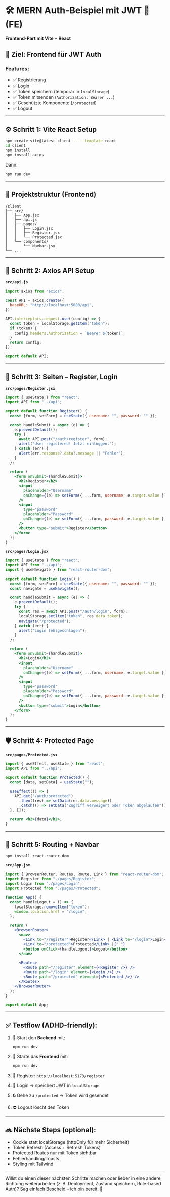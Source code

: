 # 🛠 MERN Auth-Beispiel mit JWT 🚀 (FE)

**Frontend-Part mit Vite + React**

## 🎯 Ziel: Frontend für JWT Auth

### Features:

- ✅ Registrierung
- ✅ Login
- ✅ Token speichern (temporär in `localStorage`)
- ✅ Token mitsenden (`Authorization: Bearer ...`)
- ✅ Geschützte Komponente (`/protected`)
- ✅ Logout

---

## ⚙️ Schritt 1: Vite React Setup

```bash
npm create vite@latest client -- --template react
cd client
npm install
npm install axios
```

Dann:

```bash
npm run dev
```

---

## 📁 Projektstruktur (Frontend)

```
/client
├── src/
│   ├── App.jsx
│   ├── api.js
│   ├── pages/
│   │   ├── Login.jsx
│   │   ├── Register.jsx
│   │   └── Protected.jsx
│   └── components/
│       └── Navbar.jsx
└── ...
```

---

## 📡 Schritt 2: Axios API Setup

**`src/api.js`**

```js
import axios from "axios";

const API = axios.create({
  baseURL: "http://localhost:5000/api",
});

API.interceptors.request.use((config) => {
  const token = localStorage.getItem("token");
  if (token) {
    config.headers.Authorization = `Bearer ${token}`;
  }
  return config;
});

export default API;
```

---

## 🧾 Schritt 3: Seiten – Register, Login

**`src/pages/Register.jsx`**

```jsx
import { useState } from "react";
import API from "../api";

export default function Register() {
  const [form, setForm] = useState({ username: "", password: "" });

  const handleSubmit = async (e) => {
    e.preventDefault();
    try {
      await API.post("/auth/register", form);
      alert("User registered! Jetzt einloggen.");
    } catch (err) {
      alert(err.response?.data?.message || "Fehler");
    }
  };

  return (
    <form onSubmit={handleSubmit}>
      <h2>Register</h2>
      <input
        placeholder="Username"
        onChange={(e) => setForm({ ...form, username: e.target.value })}
      />
      <input
        type="password"
        placeholder="Password"
        onChange={(e) => setForm({ ...form, password: e.target.value })}
      />
      <button type="submit">Register</button>
    </form>
  );
}
```

**`src/pages/Login.jsx`**

```jsx
import { useState } from "react";
import API from "../api";
import { useNavigate } from "react-router-dom";

export default function Login() {
  const [form, setForm] = useState({ username: "", password: "" });
  const navigate = useNavigate();

  const handleSubmit = async (e) => {
    e.preventDefault();
    try {
      const res = await API.post("/auth/login", form);
      localStorage.setItem("token", res.data.token);
      navigate("/protected");
    } catch (err) {
      alert("Login fehlgeschlagen");
    }
  };

  return (
    <form onSubmit={handleSubmit}>
      <h2>Login</h2>
      <input
        placeholder="Username"
        onChange={(e) => setForm({ ...form, username: e.target.value })}
      />
      <input
        type="password"
        placeholder="Password"
        onChange={(e) => setForm({ ...form, password: e.target.value })}
      />
      <button type="submit">Login</button>
    </form>
  );
}
```

---

## 🛡️ Schritt 4: Protected Page

**`src/pages/Protected.jsx`**

```jsx
import { useEffect, useState } from "react";
import API from "../api";

export default function Protected() {
  const [data, setData] = useState("");

  useEffect(() => {
    API.get("/auth/protected")
      .then((res) => setData(res.data.message))
      .catch(() => setData("Zugriff verweigert oder Token abgelaufen"));
  }, []);

  return <h2>{data}</h2>;
}
```

---

## 🧭 Schritt 5: Routing + Navbar

```bash
npm install react-router-dom
```

**`src/App.jsx`**

```jsx
import { BrowserRouter, Routes, Route, Link } from "react-router-dom";
import Register from "./pages/Register";
import Login from "./pages/Login";
import Protected from "./pages/Protected";

function App() {
  const handleLogout = () => {
    localStorage.removeItem("token");
    window.location.href = "/login";
  };

  return (
    <BrowserRouter>
      <nav>
        <Link to="/register">Register</Link> | <Link to="/login">Login</Link> |{" "}
        <Link to="/protected">Protected</Link> |{" "}
        <button onClick={handleLogout}>Logout</button>
      </nav>

      <Routes>
        <Route path="/register" element={<Register />} />
        <Route path="/login" element={<Login />} />
        <Route path="/protected" element={<Protected />} />
      </Routes>
    </BrowserRouter>
  );
}

export default App;
```

---

## ✅ Testflow (ADHD-friendly):

1. 🏁 Start den **Backend** mit:

   ```bash
   npm run dev
   ```

2. 🚀 Starte das **Frontend** mit:

   ```bash
   npm run dev
   ```

3. 🔐 Register: `http://localhost:5173/register`

4. 🔑 Login → speichert JWT in `localStorage`

5. 🔒 Gehe zu `/protected` → Token wird gesendet

6. ⛔ Logout löscht den Token

---

## 🔜 Nächste Steps (optional):

- Cookie statt localStorage (httpOnly für mehr Sicherheit)
- Token Refresh (Access + Refresh Tokens)
- Protected Routes nur mit Token sichtbar
- Fehlerhandling/Toasts
- Styling mit Tailwind

---

Willst du einen dieser nächsten Schritte machen oder lieber in eine andere Richtung weiterarbeiten (z. B. Deployment, Zustand speichern, Role-based Auth)? Sag einfach Bescheid – ich bin bereit. 💪
